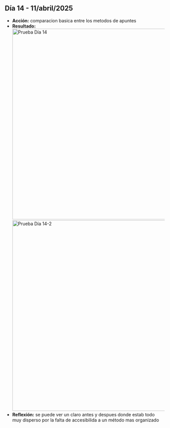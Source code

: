 ## Día 14 - 11/abril/2025  
  - **Acción:**   comparacion basica entre los metodos de apuntes
  - **Resultado:** 
    <img src="/assets/images/PruebaDia14.png" alt="Prueba Día 14" width="600" />
    <img src="/assets/images/Pruebadia14_2.png" alt="Prueba Día 14-2" width="600" />
  - **Reflexión:** se puede ver un claro antes y despues donde estab todo muy disperso por la falta de accesibilida a  un método mas organizado